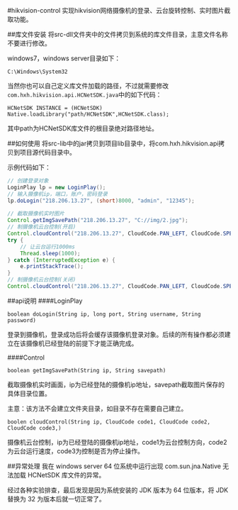#hikvision-control
实现hikvision网络摄像机的登录、云台旋转控制、实时图片截取功能。

##库文件安装
将src-dll文件夹中的文件拷贝到系统的库文件目录，主意文件名称不要进行修改。

windows7，windows server目录如下：
```
C:\Windows\System32
```
当然你也可以自己定义库文件加载的路径，不过就需要修改`com.hxh.hikvision.api.HCNetSDK.java`中的如下代码：
```
HCNetSDK INSTANCE = (HCNetSDK) Native.loadLibrary("path/HCNetSDK",HCNetSDK.class);
```
其中path为HCNetSDK库文件的根目录绝对路径地址。

##如何使用
将src-lib中的jar拷贝到项目lib目录中，将com.hxh.hikvision.api拷贝到项目源代码目录中。

示例代码如下：
```java
// 创建登录对象
LoginPlay lp = new LoginPlay();
// 输入摄像机ip，端口，账户，密码登录
lp.doLogin("218.206.13.27", (short)8000, "admin", "12345");
	
// 截取摄像机实时图片
Control.getImgSavePath("218.206.13.27", "C://img/2.jpg");
// 制摄像机云台控制(开启)
Control.cloudControl("218.206.13.27", CloudCode.PAN_LEFT, CloudCode.SPEED_LV6, CloudCode.START);
try {
	// 让云台运行1000ms
	Thread.sleep(1000);
} catch (InterruptedException e) {
	e.printStackTrace();
}
// 制摄像机云台控制(关闭)
Control.cloudControl("218.206.13.27", CloudCode.PAN_LEFT, CloudCode.SPEED_LV6, CloudCode.END);
```
##api说明
####LoginPlay
```
boolean doLogin(String ip, long port, String username, String password)
```
登录到摄像机，登录成功后将会缓存该摄像机登录对象。后续的所有操作都必须建立在该摄像机已经登陆的前提下才能正确完成。

####Control
```
boolean getImgSavePath(String ip, String savepath)
```
截取摄像机实时画面，ip为已经登陆的摄像机ip地址，savepath截取图片保存的具体目录位置。

主意：该方法不会建立文件夹目录，如目录不存在需要自己建立。

```
boolen cloudControl(String ip, CloudCode code1, CloudCode code2, CloudCode code3,)
```
摄像机云台控制，ip为已经登陆的摄像机ip地址，code1为云台控制方向，code2为云台运行速度，code3为控制是否为停止操作。

##异常处理
我在 windows server 64 位系统中运行出现 com.sun.jna.Native 无法加载 HCNetSDK 库文件的异常。

经过各种实验排查，最后发现是因为系统安装的 JDK 版本为 64 位版本，将 JDK 替换为 32 为版本后就一切正常了。

